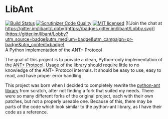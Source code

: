 # LibAnt

[![Build Status](https://travis-ci.org/half2me/libant.svg?branch=master)](https://travis-ci.org/half2me/libant)
[![Scrutinizer Code Quality](https://scrutinizer-ci.com/g/half2me/libant/badges/quality-score.png?b=master)](https://scrutinizer-ci.com/g/half2me/libant/?branch=master)
[![MIT licensed](https://img.shields.io/badge/license-MIT-blue.svg)](https://raw.githubusercontent.com/half2me/libant/master/LICENSE) 
[![Join the chat at https://gitter.im/libant/Lobby](https://badges.gitter.im/libant/Lobby.svg)](https://gitter.im/libant/Lobby?utm_source=badge&utm_medium=badge&utm_campaign=pr-badge&utm_content=badge)  
A Python implementation of the ANT+ Protocol  

The goal of this project is to provide a clean, Python-only implementation of the [ANT+ Protocol](https://www.thisisant.com). Usage of the library should require little to no knowledge of the ANT+ Protocol internals. It should be easy to use, easy to read, and have proper error handling.

This project was born when I decided to completely rewrite the [python-ant library](https://github.com/mvillalba/python-ant) from scratch, after not finding a fork that suited my needs. There were so many different forks of the original project, each with their own patches, but not a properly useable one. Because of this, there may be parts of the code which look similar to the python-ant library, as I have their code as a reference.
